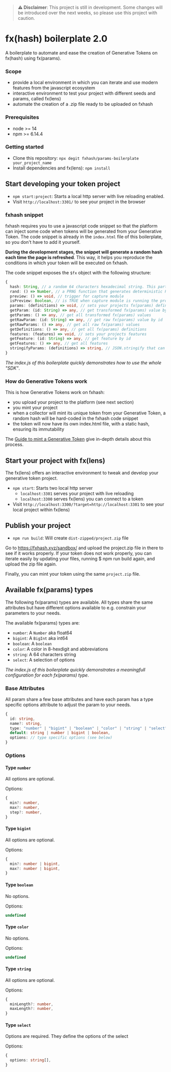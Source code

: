 > **⚠️ Disclaimer**: This project is still in development. Some changes will be introduced over the next weeks, so please use this project with caution.

# fx(hash) boilerplate 2.0

A boilerplate to automate and ease the creation of Generative Tokens on fx(hash) using fx(params).

### Scope

- provide a local environment in which you can iterate and use modern features from the javascript ecosystem
- interactive environment to test your project with different seeds and params, called fx(lens)
- automate the creation of a .zip file ready to be uploaded on fxhash

### Prerequisites

- node >= 14
- npm >= 6.14.4

### Getting started

- Clone this repository: `npx degit fxhash/params-boilerplate your_project_name`
- Install dependencies and fx(lens): `npm install`

## Start developing your token project

- `npm start:project`: Starts a local http server with live reloading enabled.
- Visit `http://localhost:3301/` to see your project in the browser

### fxhash snippet

fxhash requires you to use a javascript code snippet so that the platform can inject some code when tokens will be generated from your Generative Token. The code snippet is already in the `index.html` file of this boilerplate, so you don't have to add it yourself.

**During the development stages, the snippet will generate a random hash each time the page is refreshed**. This way, it helps you reproduce the conditions in which your token will be executed on fxhash.

The code snippet exposes the `$fx` object with the following structure:

```typescript
{
  hash: String, // a random 64 characters hexadecimal string. This particular variable will be hardcoded with a static hash when someone mints a token from your GT
  rand: () => Number, // a PRNG function that generates deterministic PRN between 0 and 1. Simply use it instead of Math.random().
  preview: () => void, // trigger for capture module
  isPreview: Boolean, // is TRUE when capture module is running the project
  params: (definitions) => void, // sets your projects fx(params) definitions
  getParam: (id: String) => any, // get transformed fx(params) value by id
  getParams: () => any, // get all transformed fx(params) values
  getRawParam: (id: String) => any, // get raw fx(params) value by id
  getRawParams: () => any, // get all raw fx(params) values
  getDefinitions: () => any, // get all fx(params) definitions
  features: (features) => void, // sets your projects features
  getFeature: (id: String) => any, // get feature by id
  getFeatures: () => any, // get all features
  stringifyParams: (definitions) => string, // JSON.stringify that can handle bigint
}
```

_The index.js of this boilerplate quickly demonstrates how to use the whole "SDK"_.

### How do Generative Tokens work

This is how Generative Tokens work on fxhash:

- you upload your project to the platform (see next section)
- you mint your project
- when a collector will mint its unique token from your Generative Token, a random hash will be hard-coded in the fxhash code snippet
- the token will now have its own index.html file, with a static hash, ensuring its immutability

The [Guide to mint a Generative Token](https://www.fxhash.xyz/doc/artist/guide-publish-generative-token) give in-depth details about this process.

## Start your project with fx(lens)

The fx(lens) offers an interactive environment to tweak and develop your generative token project.

- `npm start`: Starts two local http server
  - `localhost:3301` serves your project with live reloading
  - `localhost:3300` serves fx(lens) you can connect to a token
- Visìt `http://localhost:3300/?target=http://localhost:3301` to see your local project within fx(lens)

## Publish your project

- `npm run build`: Will create `dist-zipped/project.zip` file

Go to https://fxhash.xyz/sandbox/ and upload the project.zip file in there to see if it works properly. If your token does not work properly, you can iterate easily by updating your files, running $ npm run build again, and upload the zip file again.

Finally, you can mint your token using the same `project.zip` file.


## Available fx(params) types

The following fx(params) types are available. All types share the same attributes but have different options available to e.g. constrain your parameters to your needs. 

The available fx(params) types are: 

- `number`: A `Number` aka float64 
- `bigint`: A `BigInt` aka int64
- `boolean`: A `boolean`
- `color`: A color in 8-hexdigit and abbreviations
- `string`: A 64 characters string
- `select`: A selection of options

_The index.js of this boilerplate quickly demonstrates a meaningfull configuration for each fx(params) type_.

### Base Attributes

All param share a few base attributes and have each param has a type specific options attribute to adjust the param to your needs.

```typescript
{
  id: string,
  name?: string,
  type: "number" | "bigint" | "boolean" | "color" | "string" | "select",
  default: string | number | bigint | boolean,
  options: // type specific options (see below)
}
```

### Options

#### Type `number`

All options are optional. 

Options:

```typescript
{
  min?: number,
  max?: number,
  step?: number,
}
```

#### Type `bigint`

All options are optional.

Options: 

```typescript
{
  min?: number | bigint,
  max?: number | bigint,
}
```

#### Type `boolean`

No options.

Options: 
```typescript
undefined
```

#### Type `color`

No options.

Options: 
```typescript
undefined
```

#### Type `string`

All options are optional.

Options:

```typescript
{
  minLength?: number,
  maxLength?: number,
}
```

#### Type `select`

Options are required. They define the options of the select

Options:

```typescript
{
  options: string[],
}
```
